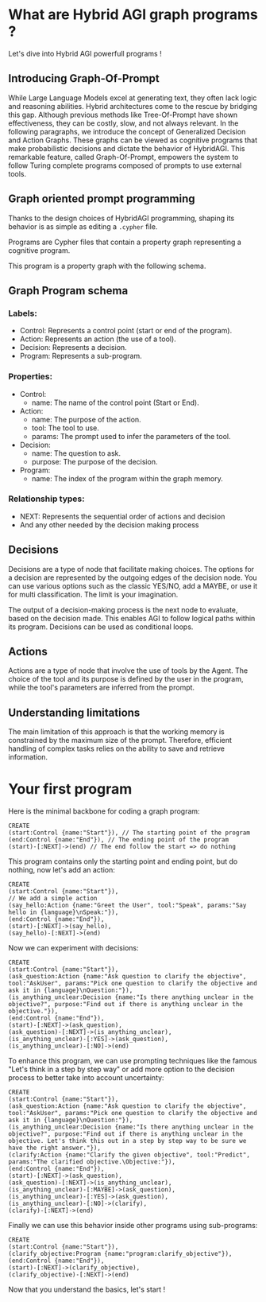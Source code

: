 # What are Hybrid AGI graph programs ?

Let's dive into Hybrid AGI powerfull programs !

## Introducing Graph-Of-Prompt

While Large Language Models excel at generating text, they often lack logic and reasoning abilities. Hybrid architectures come to the rescue by bridging this gap. Although previous methods like Tree-Of-Prompt have shown effectiveness, they can be costly, slow, and not always relevant. In the following paragraphs, we introduce the concept of Generalized Decision and Action Graphs. These graphs can be viewed as cognitive programs that make probabilistic decisions and dictate the behavior of HybridAGI. This remarkable feature, called Graph-Of-Prompt, empowers the system to follow Turing complete programs composed of prompts to use external tools.

## Graph oriented prompt programming

Thanks to the design choices of HybridAGI programming, shaping its behavior is as simple as editing a `.cypher` file.

Programs are Cypher files that contain a property graph representing a cognitive program.

This program is a property graph with the following schema.

## Graph Program schema
### Labels:
- Control: Represents a control point (start or end of the program).
- Action: Represents an action (the use of a tool).
- Decision: Represents a decision.
- Program: Represents a sub-program.

### Properties:
- Control:
  - name: The name of the control point (Start or End).
- Action:
  - name: The purpose of the action.
  - tool: The tool to use.
  - params: The prompt used to infer the parameters of the tool.
- Decision:
  - name: The question to ask.
  - purpose: The purpose of the decision.
- Program:
  - name: The index of the program within the graph memory.

### Relationship types:
- NEXT: Represents the sequential order of actions and decision
- And any other needed by the decision making process

## Decisions

Decisions are a type of node that facilitate making choices. The options for a decision are represented by the outgoing edges of the decision node. You can use various options such as the classic YES/NO, add a MAYBE, or use it for multi classification. The limit is your imagination.

The output of a decision-making process is the next node to evaluate, based on the decision made. This enables AGI to follow logical paths within its program. Decisions can be used as conditional loops.

## Actions

Actions are a type of node that involve the use of tools by the Agent. The choice of the tool and its purpose is defined by the user in the program, while the tool's parameters are inferred from the prompt.

## Understanding limitations

The main limitation of this approach is that the working memory is constrained by the maximum size of the prompt. Therefore, efficient handling of complex tasks relies on the ability to save and retrieve information.

# Your first program

Here is the minimal backbone for coding a graph program:

```do_nothing.cypher
CREATE
(start:Control {name:"Start"}), // The starting point of the program
(end:Control {name:"End"}), // The ending point of the program
(start)-[:NEXT]->(end) // The end follow the start => do nothing
```

This program contains only the starting point and ending point, but do nothing, now let's add an action:

```hello_world.cypher
CREATE
(start:Control {name:"Start"}),
// We add a simple action
(say_hello:Action {name:"Greet the User", tool:"Speak", params:"Say hello in {language}\nSpeak:"}),
(end:Control {name:"End"}), 
(start)-[:NEXT]->(say_hello),
(say_hello)-[:NEXT]->(end)
```

Now we can experiment with decisions:

```clarify_objective.cypher
CREATE
(start:Control {name:"Start"}),
(ask_question:Action {name:"Ask question to clarify the objective", tool:"AskUser", params:"Pick one question to clarify the objective and ask it in {language}\nQuestion:"}),
(is_anything_unclear:Decision {name:"Is there anything unclear in the objective?", purpose:"Find out if there is anything unclear in the objective."}),
(end:Control {name:"End"}),
(start)-[:NEXT]->(ask_question),
(ask_question)-[:NEXT]->(is_anything_unclear),
(is_anything_unclear)-[:YES]->(ask_question),
(is_anything_unclear)-[:NO]->(end)
```

To enhance this program, we can use prompting techniques like the famous "Let's think in a step by step way" or add more option to the decision process to better take into account uncertainty:

```clarify_objective.cypher
CREATE
(start:Control {name:"Start"}),
(ask_question:Action {name:"Ask question to clarify the objective", tool:"AskUser", params:"Pick one question to clarify the objective and ask it in {language}\nQuestion:"}),
(is_anything_unclear:Decision {name:"Is there anything unclear in the objective?", purpose:"Find out if there is anything unclear in the objective. Let's think this out in a step by step way to be sure we have the right answer."}),
(clarify:Action {name:"Clarify the given objective", tool:"Predict", params:"The clarified objective.\Objective:"}),
(end:Control {name:"End"}),
(start)-[:NEXT]->(ask_question),
(ask_question)-[:NEXT]->(is_anything_unclear),
(is_anything_unclear)-[:MAYBE]->(ask_question),
(is_anything_unclear)-[:YES]->(ask_question),
(is_anything_unclear)-[:NO]->(clarify),
(clarify)-[:NEXT]->(end)
```

Finally we can use this behavior inside other programs using sub-programs:

```main.cypher
CREATE
(start:Control {name:"Start"}),
(clarify_objective:Program {name:"program:clarify_objective"}),
(end:Control {name:"End"}),
(start)-[:NEXT]->(clarify_objective),
(clarify_objective)-[:NEXT]->(end)
```

Now that you understand the basics, let's start !